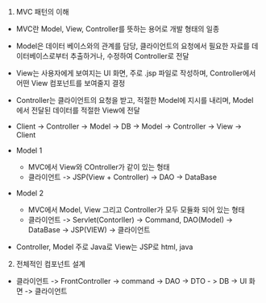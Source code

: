 1. MVC 패턴의 이해
- MVC란 Model, View, Controller를 뜻하는 용어로 개발 형태의 일종
- Model은 데이터 베이스와의 관계를 담당, 클라이언트의 요청에서 필요한 자료를 데이터베이스로부터 추출하거나, 수정하여 Controller로 전달
- View는 사용자에게 보여지는 UI 화면, 주로 .jsp 파일로 작성하며, Controller에서 어떤 View 컴포넌트를 보여줄지 결정
- Controller는 클라이언트의 요청을 받고, 적절한 Model에 지시를 내리며, Model에서 전달된 데이터를 적절한 View에 전달

- Client -> Controller -> Model -> DB -> Model -> Controller -> View -> Client

- Model 1
    - MVC에서 View와 COntroller가 같이 있는 형태
    - 클라이언트 -> JSP(View + Controller) -> DAO -> DataBase

- Model 2
    - MVC에서 Model, View 그리고 Controller가 모두 모듈화 되어 있는 형태
    - 클라이언트 -> Servlet(Contorller) -> Command, DAO(Model) -> DataBase
                                       -> JSP(VIEW) -> 클라이언트

- Controller, Model 주로 Java로 View는 JSP로 html, java

2. 전체적인 컴포넌트 설계
- 클라이언트 -> FrontController -> command -> DAO -> DTO - > DB
                               -> UI 화면 -> 클라이언트

